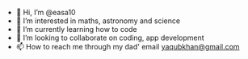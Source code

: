 - 👋 Hi, I’m @easa10
- 👀 I’m interested in maths, astronomy and science
- 🌱 I’m currently learning how to code
- 💞️ I’m looking to collaborate on coding, app development
- 📫 How to reach me through my dad' email yaqubkhan@gmail.com

<!---
easa10/easa10 is a ✨ special ✨ repository because its `README.md` (this file) appears on your GitHub profile.
You can click the Preview link to take a look at your changes.
--->
